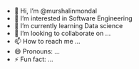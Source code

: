 - 👋 Hi, I’m @murshalinmondal
- 👀 I’m interested in Software Engineering 
- 🌱 I’m currently learning Data science 
- 💞️ I’m looking to collaborate on ...
- 📫 How to reach me ...
- 😄 Pronouns: ...
- ⚡ Fun fact: ...

<!---
murshalinmondal/murshalinmondal is a ✨ special ✨ repository because its `README.md` (this file) appears on your GitHub profile.
You can click the Preview link to take a look at your changes.
--->
